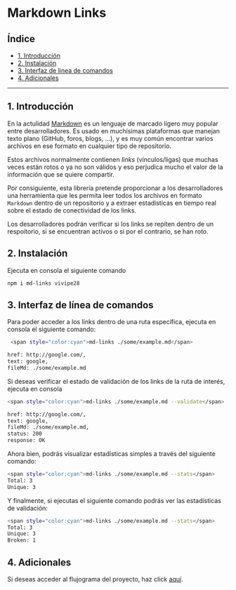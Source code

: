 # Markdown Links

## Índice

* [1. Introducción](#1-Introducción)
* [2. Instalación](#2-Instalación)
* [3. Interfaz de linea de comandos](#3-Interfaz-de-linea-de-comandos)
* [4. Adicionales](#4-Adicionales)


***

## 1. Introducción

En la actulidad [Markdown](https://es.wikipedia.org/wiki/Markdown) es un lenguaje de marcado ligero muy popular entre desarrolladores. Es usado en muchísimas plataformas que manejan texto plano (GitHub, foros, blogs, ...), y es muy común encontrar varios archivos en ese formato en cualquier tipo de repositorio.

Estos archivos normalmente contienen _links_ (vínculos/ligas) que
muchas veces están rotos o ya no son válidos y eso perjudica mucho el valor de la información que se quiere compartir.

Por consiguiente, esta librería pretende proporcionar a los desarrolladores una herramienta que les permita leer todos los archivos en formato `Markdown` dentro de un repositorio y a extraer estadistícas en tiempo real sobre el estado de conectividad de los links.

Los desarrolladores podrán verificar si los links se repiten dentro de un respoitorio, si se encuentran activos o si por el contrario, se han roto. 

## 2. Instalación 

Ejecuta en consola el siguiente comando

```sh
npm i md-links vivipe28
```

## 3. Interfaz de línea de comandos

Para poder acceder a los links dentro de una ruta específica, ejecuta en consola el siguiente comando:

```sh
 <span style="color:cyan">md-links ./some/example.md</span>

href: http://google.com/,
text: google,
fileMd: ./some/example.md
```

Si deseas verificar el estado de validación de los links de la ruta de interés, ejecuta en consola

```sh
<span style="color:cyan">md-links ./some/example.md --validate</span>

href: http://google.com/,
text: google,
fileMd: ./some/example.md,
status: 200
response: OK
```
Ahora bien, podrás visualizar estadísticas simples a través del siguiente comando:

```sh
<span style="color:cyan">md-links ./some/example.md --stats</span>
Total: 3
Unique: 3
```
Y finalmente, si ejecutas el siguiente comando podrás ver las estadísticas de validación:

```sh
<span style="color:cyan">md-links ./some/example.md --stats</span>
Total: 3
Unique: 3
Broken: 1
```

## 4. Adicionales

Si deseas acceder al flujograma del proyecto, haz click [aquí](https://www.figma.com/file/xevpzrXsJkJjaowomgZqw2/md-links?node-id=0%3A1).